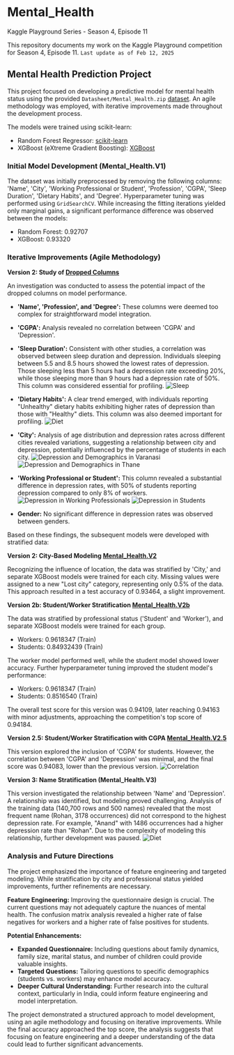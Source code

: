 # Mental_Health 
Kaggle Playground Series - Season 4, Episode 11

This repository documents my work on the Kaggle Playground competition for Season 4, Episode 11. 
`Last update as of Feb 12, 2025`

## Mental Health Prediction Project

This project focused on developing a predictive model for mental health status using the provided `Datasheet/Mental_Health.zip` [dataset](Datasheet/Mental_Health.zip).  An agile methodology was employed, with iterative improvements made throughout the development process.

The models were trained using scikit-learn:

*   Random Forest Regressor: [scikit-learn](https://scikit-learn.org/stable/index.html)
*   XGBoost (eXtreme Gradient Boosting): [XGBoost](https://xgboost.readthedocs.io/en/stable/index.html)

### Initial Model Development (Mental_Health.V1)

The dataset was initially preprocessed by removing the following columns: 'Name', 'City', 'Working Professional or Student', 'Profession', 'CGPA', 'Sleep Duration', 'Dietary Habits', and 'Degree'. Hyperparameter tuning was performed using `GridSearchCV`.  While increasing the fitting iterations yielded only marginal gains, a significant performance difference was observed between the models:

*   Random Forest: 0.92707
*   XGBoost: 0.93320

### Iterative Improvements (Agile Methodology)

**Version 2: Study of [Dropped Columns](Study_columns/)**

An investigation was conducted to assess the potential impact of the dropped columns on model performance.

*   **'Name', 'Profession', and 'Degree':** These columns were deemed too complex for straightforward model integration.
*   **'CGPA':** Analysis revealed no correlation between 'CGPA' and 'Depression'.
*   **'Sleep Duration':** Consistent with other studies, a correlation was observed between sleep duration and depression. Individuals sleeping between 5.5 and 8.5 hours showed the lowest rates of depression.  Those sleeping less than 5 hours had a depression rate exceeding 20%, while those sleeping more than 9 hours had a depression rate of 50%. This column was considered essential for profiling.
![Sleep](Study_columns/fig/fig_sllep_1.png)
*   **'Dietary Habits':** A clear trend emerged, with individuals reporting "Unhealthy" dietary habits exhibiting higher rates of depression than those with "Healthy" diets. This column was also deemed important for profiling.
![Diet](Study_columns/fig/fig_Diet_1.png)
*   **'City':** Analysis of age distribution and depression rates across different cities revealed variations, suggesting a relationship between city and depression, potentially influenced by the percentage of students in each city.
![Depression and Demographics in Varanasi](Study_columns/fig/City_Varanasi.png)
![Depression and Demographics in Thane](Study_columns/fig/City_Thane.png)
*   **'Working Professional or Student':** This column revealed a substantial difference in depression rates, with 50% of students reporting depression compared to only 8% of workers.
![Depression in Working Professionals](Study_columns/fig/Work_Working_Professional.png)
![Depression in Students](Study_columns/fig/Work_Student.png)

*   **Gender:** No significant difference in depression rates was observed between genders.

Based on these findings, the subsequent models were developed with stratified data:

**Version 2: City-Based Modeling [Mental_Health.V2](Mental_Health.V2/)**

Recognizing the influence of location, the data was stratified by 'City,' and separate XGBoost models were trained for each city. Missing values were assigned to a new "Lost city" category, representing only 0.5% of the data. This approach resulted in a test accuracy of 0.93464, a slight improvement.

**Version 2b: Student/Worker Stratification [Mental_Health.V2b](Mental_Health.V2b/)**

The data was stratified by professional status ('Student' and 'Worker'), and separate XGBoost models were trained for each group.

*   Workers: 0.9618347 (Train)
*   Students: 0.84932439 (Train)

The worker model performed well, while the student model showed lower accuracy. Further hyperparameter tuning improved the student model's performance:

*   Workers: 0.9618347 (Train)
*   Students: 0.8516540 (Train)

The overall test score for this version was 0.94109, later reaching 0.94163 with minor adjustments, approaching the competition's top score of 0.94184.

**Version 2.5: Student/Worker Stratification with CGPA [Mental_Health.V2.5](Mental_Health.V2.5/)**

This version explored the inclusion of 'CGPA' for students. However, the correlation between 'CGPA' and 'Depression' was minimal, and the final score was 0.94083, lower than the previous version.
![Correlation](Mental_Health.V2.5/fig_corr_S_1.png)


**Version 3: Name Stratification (Mental_Health.V3)**

This version investigated the relationship between 'Name' and 'Depression'.  A relationship was identified, but modeling proved challenging.  Analysis of the training data (140,700 rows and 500 names) revealed that the most frequent name (Rohan, 3178 occurrences) did not correspond to the highest depression rate.  For example, "Anand" with 1486 occurrences had a higher depression rate than "Rohan".  Due to the complexity of modeling this relationship, further development was paused.
![Diet](Study_columns/fig/fig_Name999.png)

### Analysis and Future Directions

The project emphasized the importance of feature engineering and targeted modeling. While stratification by city and professional status yielded improvements, further refinements are necessary.

**Feature Engineering:**  Improving the questionnaire design is crucial. The current questions may not adequately capture the nuances of mental health.  The confusion matrix analysis revealed a higher rate of false negatives for workers and a higher rate of false positives for students.

**Potential Enhancements:**

*   **Expanded Questionnaire:**  Including questions about family dynamics, family size, marital status, and number of children could provide valuable insights.
*   **Targeted Questions:**  Tailoring questions to specific demographics (students vs. workers) may enhance model accuracy.
*   **Deeper Cultural Understanding:**  Further research into the cultural context, particularly in India, could inform feature engineering and model interpretation.

The project demonstrated a structured approach to model development, using an agile methodology and focusing on iterative improvements.  While the final accuracy approached the top score, the analysis suggests that focusing on feature engineering and a deeper understanding of the data could lead to further significant advancements.
